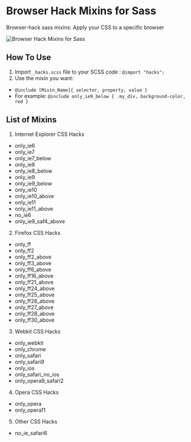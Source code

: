 # Browser Hack Mixins for Sass
Browser-hack sass mixins: Apply your CSS to a specific browser

![Browser Hack Mixins for Sass](https://lh3.googleusercontent.com/-lCHyETA5vtw/Vv7N8psFLDI/AAAAAAAACPg/0aPgHIty5YQ9Tp-eubIPgox5oBcWTJJNgCCo/s1024-Ic42/browser-logos.png)

## How To Use

1. Import `_hacks.scss` file to your SCSS code : `@import "hacks";`
2. Use the mixin you want:
  - `@include [Mixin_Name]{ selector, property, value }`
  - For example: `@include only_ie9_below { .my_div, background-color, red }`
 
## List of Mixins
1. Internet Explorer CSS Hacks
  - only_ie6
  - only_ie7
  - only_ie7_below
  - only_ie8
  - only_ie8_below
  - only_ie9
  - only_ie9_below
  - only_ie10
  - only_ie10_above
  - only_ie11
  - only_ie11_above
  - no_ie6
  - only_ie9_saf4_above
2. Firefox CSS Hacks
  - only_ff
  - only_ff2
  - only_ff2_above
  - only_ff3_above
  - only_ff6_above
  - only_ff16_above
  - only_ff21_above
  - only_ff24_above
  - only_ff25_above
  - only_ff26_above
  - only_ff27_above
  - only_ff28_above
  - only_ff30_above
3. Webkit CSS Hacks
  - only_webkit
  - only_chrome
  - only_safari
  - only_safari9
  - only_ios
  - only_safari_no_ios
  - only_opera9_safari2
4. Opera CSS Hacks
  - only_opera
  - only_opera11
5. Other CSS Hacks
  - no_ie_safari6
